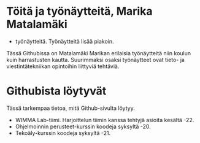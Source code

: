 # Töitä ja työnäytteitä, Marika Matalamäki
- työnäytteitä. Työnäytteitä lisää piakoin.

Tässä Githubissa on Matalamäki Marikan erilaisia työnäytteitä niin koulun kuin harrastusten kautta. Suurimmaksi osaksi työnäytteet ovat tieto- ja viestintätekniikan opintoihin liittyviä tehtäviä.

# Githubista löytyvät
Tässä tarkempaa tietoa, mitä Github-sivulta löytyy.
- WIMMA Lab-tiimi. Harjoittelun tiimin kanssa tehtyjä asioita kesältä -22.
- Ohjelmoinnin perusteet-kurssin koodeja syksyltä -20.
- Tekoäly-kurssin koodeja syksyltä -21.
